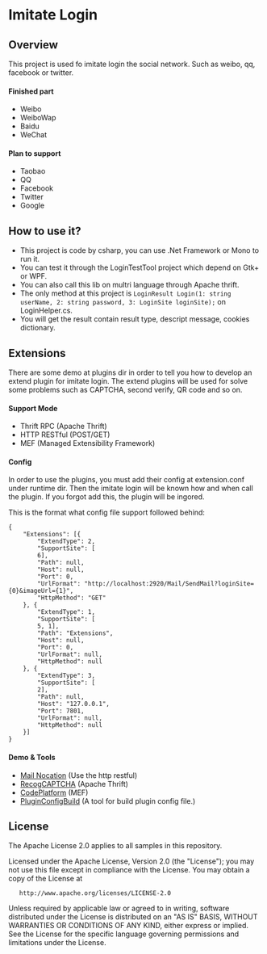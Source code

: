Imitate Login
============

Overview
-------

This project is used fo imitate login the social network. Such as weibo, qq, facebook or twitter.

#### Finished part

 - Weibo
 - WeiboWap
 - Baidu
 - WeChat

#### Plan to support

 - Taobao
 - QQ
 - Facebook
 - Twitter
 - Google
 
How to use it?
-------

 - This project is code by csharp, you can use .Net Framework or Mono to run it.
 - You can test it through the LoginTestTool project which depend on Gtk+ or WPF.
 - You can also call this lib on multri language through Apache thrift.
 - The only method at this project is  `LoginResult Login(1: string userName, 2: string password, 3: LoginSite loginSite);`  on LoginHelper.cs.
 - You will get the result contain result type, descript message, cookies dictionary.

Extensions
-------

There are some demo at plugins dir in order to tell you how to develop an extend plugin for imitate login.
The extend plugins will be used for solve some problems such as CAPTCHA, second verify, QR code and so on.

#### Support Mode

 - Thrift RPC (Apache Thrift)
 - HTTP RESTful (POST/GET)
 - MEF (Managed Extensibility Framework)

#### Config

In order to use the plugins, you must add their config at extension.conf under runtime dir. Then the imitate login will be known how and when call the plugin. If you forgot add this, the plugin will be ingored.

This is the format what config file support followed behind:

    {
        "Extensions": [{
            "ExtendType": 2,
            "SupportSite": [
            6],
            "Path": null,
            "Host": null,
            "Port": 0,
            "UrlFormat": "http://localhost:2920/Mail/SendMail?loginSite={0}&imageUrl={1}",
            "HttpMethod": "GET"
        }, {
            "ExtendType": 1,
            "SupportSite": [
            5, 1],
            "Path": "Extensions",
            "Host": null,
            "Port": 0,
            "UrlFormat": null,
            "HttpMethod": null
        }, {
            "ExtendType": 3,
            "SupportSite": [
            2],
            "Path": null,
            "Host": "127.0.0.1",
            "Port": 7801,
            "UrlFormat": null,
            "HttpMethod": null
        }]
    }

#### Demo & Tools

 - [Mail Nocation](https://github.com/ziyunhx/imitate-login/tree/master/Extensions/MailNotication) (Use the http restful)
 - [RecogCAPTCHA](https://github.com/ziyunhx/imitate-login/tree/master/Extensions/RecogCAPTCHA) (Apache Thrift)
 - [CodePlatform](https://github.com/ziyunhx/imitate-login/tree/master/Extensions/CodePlatform) (MEF)
 - [PluginConfigBuild](https://github.com/ziyunhx/imitate-login/tree/master/Tools/PluginConfigBuild) (A tool for build plugin config file.)

License
-------

The Apache License 2.0 applies to all samples in this repository.

   Licensed under the Apache License, Version 2.0 (the "License");
   you may not use this file except in compliance with the License.
   You may obtain a copy of the License at

       http://www.apache.org/licenses/LICENSE-2.0

   Unless required by applicable law or agreed to in writing, software
   distributed under the License is distributed on an "AS IS" BASIS,
   WITHOUT WARRANTIES OR CONDITIONS OF ANY KIND, either express or implied.
   See the License for the specific language governing permissions and
   limitations under the License.
